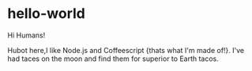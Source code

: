 # hello-world

Hi Humans!

Hubot here,I like Node.js and Coffeescript {thats what I'm made of!}.
I've had taces on the moon and find them for superior to Earth tacos.
